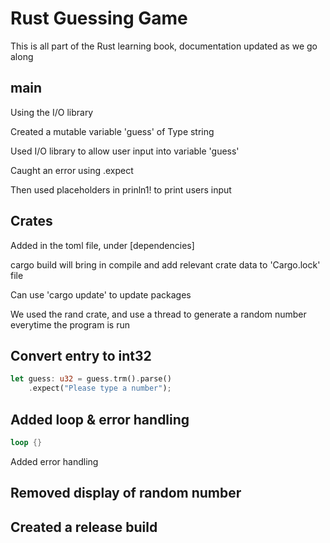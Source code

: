 # Rust Guessing Game

This is all part of the Rust learning book, documentation updated as we go along

## main

Using the I/O library

Created a mutable variable 'guess' of Type string

Used I/O library to allow user input into variable 'guess'

Caught an error using .expect

Then used placeholders in prinln1! to print users input

## Crates
Added in the toml file, under [dependencies]

cargo build will bring in compile and add relevant crate data to 'Cargo.lock' file

Can use 'cargo update' to update packages

We used the rand crate, and use a thread to generate a random number everytime the program is run


## Convert entry to int32

```rust
let guess: u32 = guess.trm().parse()
    .expect("Please type a number");
```

## Added loop & error handling

```rust
loop {}
```
Added error handling

## Removed display of random number

## Created a release build